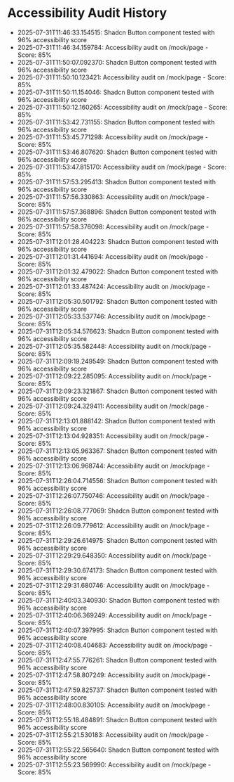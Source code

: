 # Accessibility Audit History

- 2025-07-31T11:46:33.154515: Shadcn Button component tested with 96% accessibility score
- 2025-07-31T11:46:34.159784: Accessibility audit on /mock/page - Score: 85%
- 2025-07-31T11:50:07.092370: Shadcn Button component tested with 96% accessibility score
- 2025-07-31T11:50:10.123421: Accessibility audit on /mock/page - Score: 85%
- 2025-07-31T11:50:11.154046: Shadcn Button component tested with 96% accessibility score
- 2025-07-31T11:50:12.160265: Accessibility audit on /mock/page - Score: 85%
- 2025-07-31T11:53:42.731155: Shadcn Button component tested with 96% accessibility score
- 2025-07-31T11:53:45.771298: Accessibility audit on /mock/page - Score: 85%
- 2025-07-31T11:53:46.807620: Shadcn Button component tested with 96% accessibility score
- 2025-07-31T11:53:47.815170: Accessibility audit on /mock/page - Score: 85%
- 2025-07-31T11:57:53.295413: Shadcn Button component tested with 96% accessibility score
- 2025-07-31T11:57:56.330863: Accessibility audit on /mock/page - Score: 85%
- 2025-07-31T11:57:57.368896: Shadcn Button component tested with 96% accessibility score
- 2025-07-31T11:57:58.376098: Accessibility audit on /mock/page - Score: 85%
- 2025-07-31T12:01:28.404223: Shadcn Button component tested with 96% accessibility score
- 2025-07-31T12:01:31.441694: Accessibility audit on /mock/page - Score: 85%
- 2025-07-31T12:01:32.479022: Shadcn Button component tested with 96% accessibility score
- 2025-07-31T12:01:33.487424: Accessibility audit on /mock/page - Score: 85%
- 2025-07-31T12:05:30.501792: Shadcn Button component tested with 96% accessibility score
- 2025-07-31T12:05:33.537746: Accessibility audit on /mock/page - Score: 85%
- 2025-07-31T12:05:34.576623: Shadcn Button component tested with 96% accessibility score
- 2025-07-31T12:05:35.582448: Accessibility audit on /mock/page - Score: 85%
- 2025-07-31T12:09:19.249549: Shadcn Button component tested with 96% accessibility score
- 2025-07-31T12:09:22.285095: Accessibility audit on /mock/page - Score: 85%
- 2025-07-31T12:09:23.321867: Shadcn Button component tested with 96% accessibility score
- 2025-07-31T12:09:24.329411: Accessibility audit on /mock/page - Score: 85%
- 2025-07-31T12:13:01.888142: Shadcn Button component tested with 96% accessibility score
- 2025-07-31T12:13:04.928351: Accessibility audit on /mock/page - Score: 85%
- 2025-07-31T12:13:05.963367: Shadcn Button component tested with 96% accessibility score
- 2025-07-31T12:13:06.968744: Accessibility audit on /mock/page - Score: 85%
- 2025-07-31T12:26:04.714556: Shadcn Button component tested with 96% accessibility score
- 2025-07-31T12:26:07.750746: Accessibility audit on /mock/page - Score: 85%
- 2025-07-31T12:26:08.777069: Shadcn Button component tested with 96% accessibility score
- 2025-07-31T12:26:09.779612: Accessibility audit on /mock/page - Score: 85%
- 2025-07-31T12:29:26.614975: Shadcn Button component tested with 96% accessibility score
- 2025-07-31T12:29:29.648350: Accessibility audit on /mock/page - Score: 85%
- 2025-07-31T12:29:30.674173: Shadcn Button component tested with 96% accessibility score
- 2025-07-31T12:29:31.680746: Accessibility audit on /mock/page - Score: 85%
- 2025-07-31T12:40:03.340930: Shadcn Button component tested with 96% accessibility score
- 2025-07-31T12:40:06.369249: Accessibility audit on /mock/page - Score: 85%
- 2025-07-31T12:40:07.397995: Shadcn Button component tested with 96% accessibility score
- 2025-07-31T12:40:08.404683: Accessibility audit on /mock/page - Score: 85%
- 2025-07-31T12:47:55.776261: Shadcn Button component tested with 96% accessibility score
- 2025-07-31T12:47:58.807249: Accessibility audit on /mock/page - Score: 85%
- 2025-07-31T12:47:59.825737: Shadcn Button component tested with 96% accessibility score
- 2025-07-31T12:48:00.830105: Accessibility audit on /mock/page - Score: 85%
- 2025-07-31T12:55:18.484891: Shadcn Button component tested with 96% accessibility score
- 2025-07-31T12:55:21.530183: Accessibility audit on /mock/page - Score: 85%
- 2025-07-31T12:55:22.565640: Shadcn Button component tested with 96% accessibility score
- 2025-07-31T12:55:23.569990: Accessibility audit on /mock/page - Score: 85%
